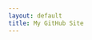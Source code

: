 ```yaml
---
layout: default
title: My GitHub Site
---
```


<link rel="stylesheet" href="{{ '/assets/css/style.css' | relative_url }}">
